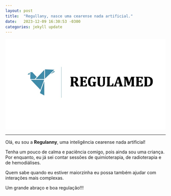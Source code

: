 ```yaml
---
layout: post
title:  "Regullany, nasce uma cearense nada artificial."
date:   2023-12-09 16:30:53 -0300
categories: jekyll update
---
```


![Avatar Regullanny](fotos/Slide1.jpeg)

---
Olá, eu sou a **Regulanny**, uma inteligência cearense nada artificial!


Tenha um pouco de calma e paciência comigo, pois ainda sou uma criança. Por enquanto, eu já sei contar sessões de quimioterapia, de radioterapia e de hemodiálises. 

Quem sabe quando eu estiver maiorzinha eu possa também ajudar com interações mais complexas.

Um grande abraço e boa regulação!!!
